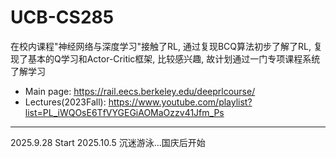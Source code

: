 # UCB-CS285
在校内课程"神经网络与深度学习"接触了RL, 通过复现BCQ算法初步了解了RL, 复现了基本的Q学习和Actor-Critic框架, 比较感兴趣, 故计划通过一门专项课程系统了解学习
* Main page: https://rail.eecs.berkeley.edu/deeprlcourse/
* Lectures(2023Fall): https://www.youtube.com/playlist?list=PL_iWQOsE6TfVYGEGiAOMaOzzv41Jfm_Ps
***
2025.9.28
Start
2025.10.5
沉迷游泳...国庆后开始

